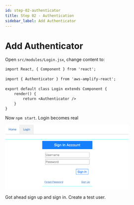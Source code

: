 ```yaml
---
id: step-02-authenticator
title: Step 02 - Authentication
sidebar_label: Add Authenticator
---
```


# Add Authenticator

Open `src/modules/Login.jsx`, change content to:
```
import React, { Component } from 'react';

import { Authenticator } from 'aws-amplify-react';

export default class Login extends Component {
    render() {
        return <Authenticator />
    }
}
```

Now `npm start`. Login becomes real

<img src="assets/img/authenticator.png" width="400px" />

Got ahead sign up and sign in. Create a test user.
